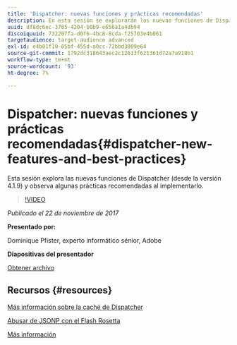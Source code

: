 ```yaml
---
title: 'Dispatcher: nuevas funciones y prácticas recomendadas'
description: En esta sesión se explorarán las nuevas funciones de Dispatcher (desde la versión 4.1.9) y se examinarán algunas prácticas recomendadas al implementarlo.
uuid: df8dc6ec-3785-4204-b0b9-e656a1a4db94
discoiquuid: 732207fa-d0f6-4bc8-8cda-f25703e4b061
targetaudience: target-audience advanced
exl-id: e4b01f10-05bf-455d-a0cc-72bbd3009e64
source-git-commit: 1792dc318643aec2c12613f621361d72a7a918b1
workflow-type: tm+mt
source-wordcount: '93'
ht-degree: 7%

---
```


# Dispatcher: nuevas funciones y prácticas recomendadas{#dispatcher-new-features-and-best-practices}

Esta sesión explora las nuevas funciones de Dispatcher (desde la versión 4.1.9) y observa algunas prácticas recomendadas al implementarlo.

>[!VIDEO](https://video.tv.adobe.com/v/20842/?quality=9)

*Publicado el 22 de noviembre de 2017*

**Presentado por:**

Dominique Pfister, experto informático sénior, Adobe

**Diapositivas del presentador**

[Obtener archivo](assets/dispatcher-aemgemsnov2017.pdf)

## Recursos {#resources}

[Más información sobre la caché de Dispatcher](https://github.com/cqsupport/webinar-dispatchercache)

[Abusar de JSONP con el Flash Rosetta](https://miki.it/blog/2014/7/8/abusing-jsonp-with-rosetta-flash/)

[Más información](https://adobe-consulting-services.github.io/acs-aem-commons/features/dispatcher-ttl/index.html)

<!--
[Get back to the Overview](https://helpx.adobe.com/experience-manager/kt/eseminars/gems/aem-index.html)
-->
